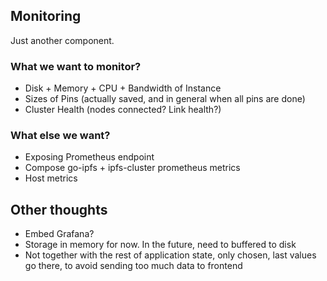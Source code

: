 ## Monitoring

Just another component.

### What we want to monitor?

- Disk + Memory + CPU + Bandwidth of Instance
- Sizes of Pins (actually saved, and in general when all pins are done)
- Cluster Health (nodes connected? Link health?)

### What else we want?
- Exposing Prometheus endpoint
- Compose go-ipfs + ipfs-cluster prometheus metrics
- Host metrics

## Other thoughts
- Embed Grafana?
- Storage in memory for now. In the future, need to buffered to disk
- Not together with the rest of application state, only chosen, last values
  go there, to avoid sending too much data to frontend
